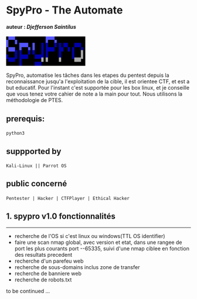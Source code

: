 # SpyPro - The Automate
#### auteur : *Djefferson Saintilus*
![image](./bannerOfficial.svg)

SpyPro, automatise les tâches dans les etapes du pentest depuis la reconnaissance jusqu'a l'exploitation
de la cible, il est orientee CTF, et est a but educatif. Pour l'instant c'est supportée pour les box linux, 
et je conseille que vous tenez votre cahier de note a la main pour tout. Nous utilisons la méthodologie de PTES.

 ## prerequis: 
`python3`

## suppported by
`Kali-Linux || Parrot OS`

## public concerné
`Pentester | Hacker | CTFPlayer | Ethical Hacker`


## 1. spypro v1.0 fonctionnalités
_______________________________________________________
- recherche de l'OS si c'est linux ou windows(TTL OS identifier)
- faire une scan nmap global, avec version et etat, dans une rangee de port les plus courants
port --65335, suivi d'une nmap ciblee en fonction des resultats precedent
- recherche d'un parefeu web
- recherche de sous-domains inclus zone de transfer
- recherche de banniere web 
- recherche de robots.txt 

to be continued ...
